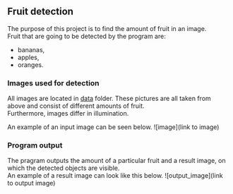 ## Fruit detection
The purpose of this project is to find the amount of fruit in an image.  
Fruit that are going to be detected by the program are:  
* bananas,
* apples,
* oranges.
### Images used for detection
All images are located in [data](link) folder. These pictures are all taken from above and consist of different amounts of fruit.  
Furthermore, images differ in illumination.

An example of an input image can be seen below.
![image](link to image)

### Program output
The pragram outputs the amount of a particular fruit and a result image, on which the detected objects are visible.  
An example of a result image can look like this below.
![output_image](link to output image)


